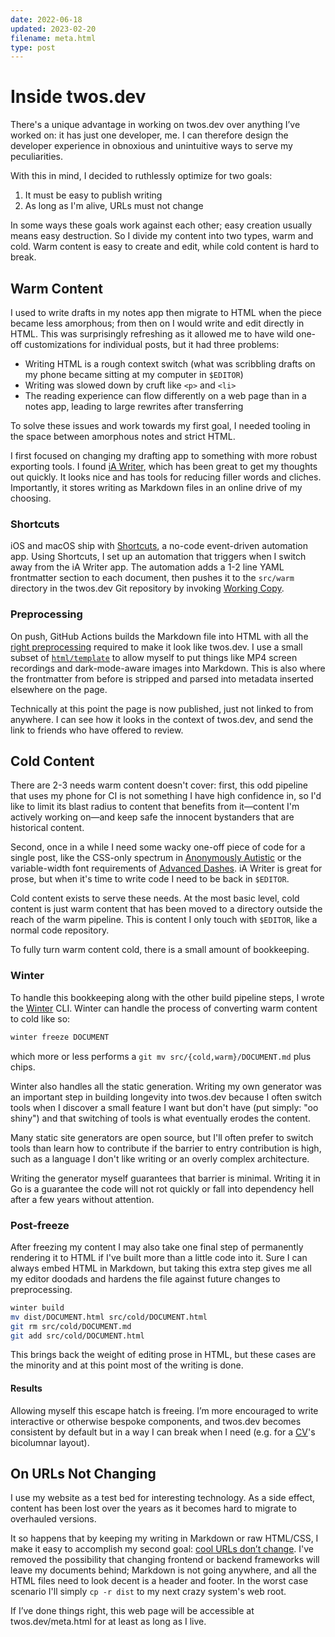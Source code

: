 ```yaml
---
date: 2022-06-18
updated: 2023-02-20
filename: meta.html
type: post
---
```


# Inside twos.dev

There's a unique advantage in working on twos.dev over anything I’ve worked on: it has just one developer, me. I can therefore design the developer experience in obnoxious and unintuitive ways to serve my peculiarities.

With this in mind, I decided to ruthlessly optimize for two goals:

1. It must be easy to publish writing
2. As long as I'm alive, URLs must not change

In some ways these goals work against each other; easy creation usually means easy destruction. So I divide my content into two types, warm and cold. Warm content is easy to create and edit, while cold content is hard to break.

## Warm Content

I used to write drafts in my notes app then migrate to HTML when the piece became less amorphous; from then on I would write and edit directly in HTML. This was surprisingly refreshing as it allowed me to have wild one-off customizations for individual posts, but it had three problems:

- Writing HTML is a rough context switch (what was scribbling drafts on my phone became sitting at my computer in `$EDITOR`)
- Writing was slowed down by cruft like `<p>` and `<li>`
- The reading experience can flow differently on a web page than in a notes app, leading to large rewrites after transferring

To solve these issues and work towards my first goal, I needed tooling in the space between amorphous notes and strict HTML.

I first focused on changing my drafting app to something with more robust exporting tools. I found [iA Writer](https://ia.net/writer), which has been great to get my thoughts out quickly. It looks nice and has tools for reducing filler words and cliches. Importantly, it stores writing as Markdown files in an online drive of my choosing.

### Shortcuts

iOS and macOS ship with [Shortcuts](https://apps.apple.com/us/app/shortcuts/id1462947752), a no-code event-driven automation app. Using Shortcuts, I set up an automation that triggers when I switch away from the iA Writer app. The automation adds a 1-2 line YAML frontmatter section to each document, then pushes it to the `src/warm` directory in the twos.dev Git repository by invoking [Working Copy](https://workingcopyapp.com).

### Preprocessing

On push, GitHub Actions builds the Markdown file into HTML with all the [right preprocessing](https://github.com/glacials/twos.dev/blob/c59cc1a/winter/document.go#L408-L436) required to make it look like twos.dev. I use a small subset of [`html/template`](https://pkg.go.dev/html/template) to allow myself to put things like MP4 screen recordings and dark-mode-aware images into Markdown. This is also where the frontmatter from before is stripped and parsed into metadata inserted elsewhere on the page.

Technically at this point the page is now published, just not linked to from anywhere. I can see how it looks in the context of twos.dev, and send the link to friends who have offered to review.

## Cold Content

There are 2-3 needs warm content doesn't cover: first, this odd pipeline that uses my phone for CI is not something I have high confidence in, so I'd like to limit its blast radius to content that benefits from it—content I'm actively working on—and keep safe the innocent bystanders that are historical content.

Second, once in a while I need some wacky one-off piece of code for a single post, like the CSS-only spectrum in [Anonymously Autistic](autism.html) or the variable-width font requirements of [Advanced Dashes](dashes.html). iA Writer is great for prose, but when it's time to write code I need to be back in `$EDITOR`.

Cold content exists to serve these needs. At the most basic level, cold content is just warm content that has been moved to a directory outside the reach of the warm pipeline. This is content I only touch with `$EDITOR`, like a normal code repository.

To fully turn warm content cold, there is a small amount of bookkeeping.

### Winter

To handle this bookkeeping along with the other build pipeline steps, I wrote the [Winter](https://twos.dev/winter) CLI. Winter can handle the process of converting warm content to cold like so:

```sh
winter freeze DOCUMENT
```

which more or less performs a `git mv src/{cold,warm}/DOCUMENT.md` plus chips.

Winter also handles all the static generation. Writing my own generator was an
important step in building longevity into twos.dev because I often switch tools
when I discover a small feature I want but don't have (put simply: "oo shiny")
and that switching of tools is what eventually erodes the content.

Many static site generators are open source, but I'll often prefer to switch
tools than learn how to contribute if the barrier to entry contribution is
high, such as a language I don't like writing or an overly complex architecture.

Writing the generator myself guarantees that barrier is minimal. Writing it in
Go is a guarantee the code will not rot quickly or fall into dependency hell
after a few years without attention.

### Post-freeze

After freezing my content I may also take one final step of permanently
rendering it to HTML if I've built more than a little code into it. Sure I can
always embed HTML in Markdown, but taking this extra step gives me all my editor
doodads and hardens the file against future changes to preprocessing.

```sh
winter build
mv dist/DOCUMENT.html src/cold/DOCUMENT.html
git rm src/cold/DOCUMENT.md
git add src/cold/DOCUMENT.html
```

This brings back the weight of editing prose in HTML, but these cases are the minority and at this point most of the writing is done.

#### Results

Allowing myself this escape hatch is freeing. I’m more encouraged to write interactive or otherwise bespoke components, and twos.dev becomes consistent by default but in a way I can break when I need (e.g. for a [CV](cv.html)'s bicolumnar layout).

## On URLs Not Changing

I use my website as a test bed for interesting technology. As a side effect, content has been lost over the years as it becomes hard to migrate to overhauled versions.

It so happens that by keeping my writing in Markdown or raw HTML/CSS, I make it easy to accomplish my second goal: [cool URLs don’t change](https://www.w3.org/Provider/Style/URI). I've removed the possibility that changing frontend or backend frameworks will leave my documents behind; Markdown is not going anywhere, and all the HTML files need to look decent is a header and footer. In the worst case scenario I'll simply `cp -r dist` to my next crazy system's web root.

If I’ve done things right, this web page will be accessible at twos.dev/meta.html for at least as long as I live.
